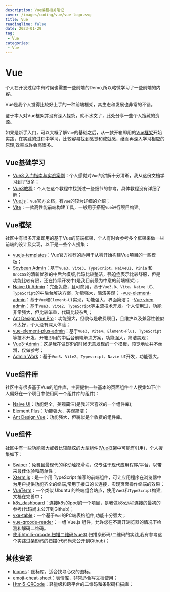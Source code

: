 ```yaml
---
description: Vue编程相关笔记
cover: /images/coding/vue/vue-logo.svg
title: Vue
readingTime: false
date: 2023-01-29
tag:
 - Vue
categories:
 - Vue
---
```


# Vue

个人在开发过程中有时候也需要一些前端的Demo,所以略微学习了一些前端的内容。

Vue是我个人觉得比较好上手的一种前端框架，其生态和发展也非常的不错。

鉴于本人对Vue框架并没有深入探究，就不水文了，此处分享一些个人搜藏的资源。

如果是新手入门，可以大概了解`Vue`的基础之后，从一款开箱即用的[Vue框架](#vue框架)开始实践，在实践的过程中学习，比较容易找到感觉和成就感，继而再深入学习相应的原理,效率或许会高很多。

## Vue基础学习

- [Vue3 入门指南与实战案例](https://vue3.chengpeiquan.com/)：个人感觉对`Vue`的讲解十分清晰，我从这份文档学习到了很多；
- [Vue3教程](https://www.liujiangblog.com/course/Vue3/)：个人在这个教程中找到过一些细节的参考，具体教程没有详细了解；
- [Vue.js](https://cn.vuejs.org/guide/introduction.html)：`Vue`官方文档，有`Vue`的较为详细的介绍；
- [Vite](https://cn.vitejs.dev/)：一款高性能前端构建工具，一般用于搭配`Vue`进行项目构建。

## Vue框架

社区中有很多开箱即用的基于Vue的前端框架，个人有时会参考多个框架来做一些前端的设计及实现，以下是一些个人搜集：
- [vuejs-templates](https://github.com/vuejs-templates)：Vue官方推荐的适用于从零开始构建Vue项目的一些模板；
- [Soybean Admin](https://github.com/honghuangdc/soybean-admin)：基于`Vue3`、`Vite3`、`TypeScript`、`NaiveUI`、`Pinia` 和 `UnoCSS`的清新优雅的中后台模版,代码比较整洁，强迫症表示比较舒服，但是功能比较有限，还在持续开发中(是我目前最为中意的前端框架)；
- [Naive Ui Admin](https://github.com/jekip/naive-ui-admin)：完全免费，且可商用，基于`Vue3.0`、`Vite`、`Naive UI`、`TypeScript`的中后台解决方案，功能强大，简洁美观；
-[vue-element-admin](https://github.com/PanJiaChen/vue-element-admin/)：基于`Vue`和`Element-UI`实现，功能强大，界面简洁；
-[Vue vben admin](https://github.com/vbenjs/vue-vben-admin)：基于`Vue3`、`Vite2`、`TypeScript`等主流技术开发。个人使用过，功能非常强大，但比较笨重，代码比较杂乱；
- [Ant Design Vue Pro](https://github.com/vueComponent/ant-design-vue-pro)：功能强大，但貌似是收费项目，且维护以及兼容性貌似不太好，个人没有深入体验；
- [vue-element-plus-admin](https://github.com/kailong321200875/vue-element-plus-admin)：基于`Vue3`、`Vite4`、`Element-Plus`、`TypeScript`等技术开发，开箱即用的中后台前端解决方案，功能强大，简洁美观；
- [Vue3-Admin](https://github.com/newbee-ltd/vue3-admin)：这是我在做ERP的时候无意发现的一个模板，预览地址并不丝滑，仅做参考；
- [Admin Work](https://github.com/qingqingxuan/admin-work)：基于`Vue3`、`Vite2`、`Typescript`、`Navie UI`开发，功能强大。


## Vue组件库

社区中有很多基于Vue的组件库，主要提供一些基本的页面组件个人搜集如下(个人偏好在一个项目中使用同一个组件库的组件)：
- [Naive UI](https://www.naiveui.com/zh-CN/os-theme)：功能健全，美观简洁(是我非常喜欢的一个组件库);
- [Element Plus](https://element-plus.org/zh-CN/)：功能强大，美观简洁；
- [Ant Design Vue](https://antdv.com/components/overview)：功能强大，但貌似是个收费的组件库。

## Vue组件

社区中有一些功能强大或者比较酷炫的大型组件([Vue框架](#vue框架)中可能有引用)，个人搜集如下：
- [Swiper](https://github.com/nolimits4web/swiper)：免费且最现代的移动触摸滑块，仅专注于现代应用程序/平台，以带来最佳体验和简单性；
- [Xterm.js](https://github.com/xtermjs/xterm.js/)：是一个用 TypeScript 编写的前端组件，可让应用程序在浏览器中为用户提供功能齐全的终端,常用于接口的长连接，实现页面操作终端的效果；
- [VueTerm](https://github.com/samzhangjy/VueTerm)：一个类似 Ubuntu 的终端组合站点，使用`Vue3`和`TypeScript`构建,文档在完善中；
- [k8s_dashboard](https://github.com/haozheyu/k8s_dashboard)：连接k8s的pod的一个项目，是我做k8s远程连接的最初的参考(代码尚未公开到Github)；
- [vxe-table](https://github.com/x-extends/vxe-table)：一个基于`Vue`的PC端表格组件,功能十分强大；
- [vue-qrcode-reader](https://github.com/gruhn/vue-qrcode-reader)：一组 Vue.js 组件，允许您在不离开浏览器的情况下检测和解码二维码。
- [使用html5-qrcode 扫描二维码(vue3)](https://blog.csdn.net/m0_50864962/article/details/125600533):扫描条形码/二维码的实践,我有参考这个实践过条形码的扫描(代码尚未公开到Github)；

## 其他资源
- [Icones](https://icones.js.org/)：图标库，适合找寻心仪的图标。
- [emoji-cheat-sheet](https://github.com/ikatyang/emoji-cheat-sheet)：表情库，非常适合写文档使用；
- [Html5-QRCode](https://github.com/mebjas/html5-qrcode)：轻量级和跨平台的二维码和条形码扫描库；

